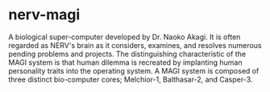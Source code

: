 # nerv-magi
A biological super-computer developed by Dr. Naoko Akagi. It is often regarded as NERV's brain as it considers, examines, and resolves numerous pending problems and projects. The distinguishing characteristic of the MAGI system is that human dilemma is recreated by implanting human personality traits into the operating system.  A MAGI system is composed of three distinct bio-computer cores; Melchior-1, Balthasar-2, and Casper-3. 
